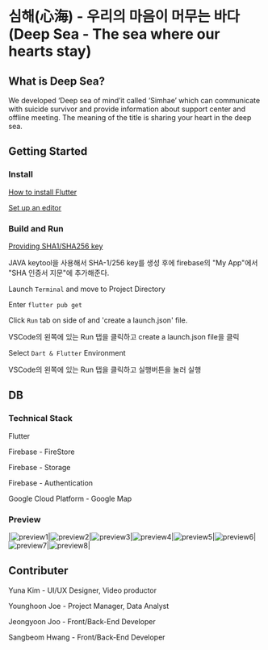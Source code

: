 # 심해(心海) - 우리의 마음이 머무는 바다 (Deep Sea - The sea where our hearts stay)

## What is Deep Sea?

We developed ‘Deep sea of mind’it called ‘Simhae’ which can communicate with suicide survivor and provide information about support center and offline meeting. The meaning of the title is sharing your heart in the deep sea.

## Getting Started

### Install

[How to install Flutter](https://flutter.dev/docs/get-started/install)

[Set up an editor](https://flutter.dev/docs/get-started/editor?tab=vscode)

### Build and Run

[Providing SHA1/SHA256 key](https://developers.google.com/android/guides/client-auth) 

JAVA keytool을 사용해서 SHA-1/256 key를 생성 후에 firebase의 "My App"에서 "SHA 인증서 지문"에 추가해준다.

Launch `Terminal` and move to Project Directory

Enter `flutter pub get`

Click `Run` tab on side of and 'create a launch.json' file.

VSCode의 왼쪽에 있는 Run 탭을 클릭하고 create a launch.json file을 클릭

Select `Dart & Flutter` Environment

VSCode의 왼쪽에 있는 Run 탭을 클릭하고 실행버튼을 눌러 실행


## DB



### Technical Stack

Flutter

Firebase - FireStore

Firebase - Storage

Firebase - Authentication

Google Cloud Platform - Google Map

### Preview

|![preview1](https://lh3.googleusercontent.com/GZbpU4FnXBVQt8BrVEyIZs19EEOCr5LYadJ00mqjxjll7Ok4wFlfftdft7UqQVWoRww=w1600-h708-rw)|![preview2](https://lh3.googleusercontent.com/waPeVZh6_0dhEMeRA4AbbqCIebsilkZAaZzgNveywIF4xVrmGbda2U2fCsBc8CqiAWcu=w1600-h708-rw)|![preview3](https://lh3.googleusercontent.com/KjYlkW0nLMRzzX4R1ODrWu3IRxMPuH2E_J34-QzfaPr4y2bGozMMcaIqb4grkE1mkjs=w1600-h708-rw)|![preview4](https://lh3.googleusercontent.com/A4vVlk5BY-5WqlHviWLdEmMRZ8ZPDdsiPWDexpTy5fix2546la94i-qVP5oUx_gFdIE=w1600-h708-rw)|![preview5](https://lh3.googleusercontent.com/acjEch88HvimwZvgNvOW6qc58c-IYSDiJ8Y7eKLiMvI6N0yYPYnlteyCAZLKrjvppPI=w1600-h708-rw)|![preview6](https://lh3.googleusercontent.com/rSZFZ6ch_g06RgvQUmb4pn2zzDeo6ryO10vTT2hDtCEP3VynQXaD9b93w7eImpCawg=w1600-h708-rw)|![preview7](https://lh3.googleusercontent.com/pGzMgSOQO9U5Soyi92GMIDV5RYyQEi1Z_uthIdH6UtNhMS-eNz2bTBQemwd_nqHAA3xf=w1600-h708-rw)|![preview8](https://lh3.googleusercontent.com/Gb57omLQX1D6u18KdSrVwQGJyE3MMD_xJeoIzk0Ipyk285LQuEyKNqmkgkfyp9ats1E=w1600-h708-rw)|


## Contributer

Yuna Kim - UI/UX Designer, Video productor

Younghoon Joe - Project Manager, Data Analyst

Jeongyoon Joo - Front/Back-End Developer

Sangbeom Hwang - Front/Back-End Developer